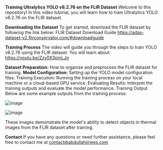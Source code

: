 **Training Ultralytics YOLO v8.2.76 on the FLIR Dataset**
Welcome to this repository! In this video tutorial, you will learn how to train Ultralytics YOLO v8.2.76 on the FLIR dataset.

**Downloading the Dataset**
To get started, download the FLIR dataset by following the link below:
FLIR Dataset Download Guide https://adas-dataset-v2.flirconservator.com/#downloadguide

**Training Process**
The video will guide you through the steps to train YOLO v8.2.76 using the FLIR dataset. You will learn about:
https://youtu.be/Zzv0X3pmLJo

**Dataset Preparation:** How to organize and preprocess the FLIR dataset for training.
**Model Configuration:** Setting up the YOLO model configuration files.
Training Execution: Running the training process on your local machine or a cloud-based GPU service.
Evaluating Results: Interpret the training outputs and evaluate the model performance.
Training Output
Below are some example outputs from the training process:

![image](https://github.com/user-attachments/assets/4eb95d3a-0857-4ed3-9162-910c2c93c62a)

![image](https://github.com/user-attachments/assets/b9f7961d-aab3-46c1-b945-d4cc749e1fde)

These images demonstrate the model's ability to detect objects in thermal images from the FLIR dataset after training.

**Contact**
If you have any questions or need further assistance, please feel free to contact me at contact@abdullahjirjees.com
